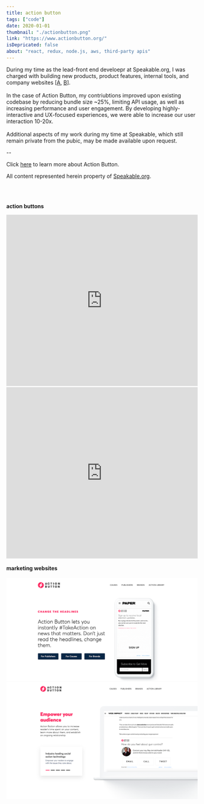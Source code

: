 ```yaml
---
title: action button
tags: ["code"]
date: 2020-01-01
thumbnail: "./actionbutton.png"
link: "https://www.actionbutton.org/"
isDepricated: false
about: "react, redux, node.js, aws, third-party apis"
---
```


During my time as the lead-front end develoepr at Speakable.org, I was charged with building new products, product features, internal tools, and company websites [[A](https://actionbutton.org/), [B](https://speakable.org/)].
<br/>
<br/>
In the case of Action Button, my contriubtions improved upon existing codebase by reducing bundle size ~25%, limiting API usage, as well as increasing performance and user engagement. By developing highly-interactive and UX-focused experiences, we were able to increase our user interaction 10-20x.
<br/>
<br/>
Additional aspects of my work during my time at Speakable, which still remain private from the pubic, may be made available upon request.

--

Click [here](https://actionbutton.org/) to learn more about Action Button.

All content represented herein property of [Speakable.org](https://speakable.org/).

<br/>
<br/>

**action buttons**

<iframe style='width: 100%' frameborder='0' scrolling='no' height='450' src='https://embed.actionbutton.co/widget/widget-iframe.html?widgetId=SPK-QkFBRA=='></iframe>

<iframe style='width: 100%' frameborder='0' scrolling='no' height='450' src='https://embed.actionbutton.co/widget/widget-iframe.html?widgetId=SPK-Q0ZHQA=='></iframe>

**marketing websites**
<br/>
<br/>
![Actionbutton.org](./ab-org-2.png)
<br/>
![Actionbutton.org](./ab-org-1.png)
<br/>
